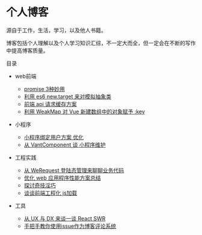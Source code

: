 # 个人博客

源自于工作，生活，学习，以及他人书籍。

博客包括个人理解以及个人学习知识汇综，不一定大而全，但一定会在不断的写作中提高博客质量。


目录

* web前端
    * [promise 3种妙用](https://github.com/wsafight/personBlog/issues/13)
    * [利用 es6 new.target 来对模拟抽象类](https://github.com/wsafight/personBlog/issues/5)   
    * [前端 api 请求缓存方案](https://github.com/wsafight/personBlog/issues/2)
    * [利用 WeakMap 对 Vue 新建数组中的对象赋予 :key](https://github.com/wsafight/personBlog/issues/1)

* 小程序
    * [小程序绑定用户方案 优化](https://github.com/wsafight/personBlog/issues/6)
    * [从 VantComponent 谈 小程序维护](https://github.com/wsafight/personBlog/issues/3)


* 工程实践
    * [从 WeRequest 登陆态管理来聊聊业务代码](https://github.com/wsafight/personBlog/issues/11)
    * [优化 web 应用程序性能方案总结](https://github.com/wsafight/personBlog/issues/10)
    * [探讨奇技淫巧](https://github.com/wsafight/personBlog/issues/7)    
    * [谈谈前端工程化 js加载](https://github.com/wsafight/personBlog/issues/4)
    
* 工具
    * [从 UX 与 DX 来谈一谈 React  SWR](https://github.com/wsafight/personBlog/issues/12) 
    * [手把手教你使用issue作为博客评论系统](https://github.com/wsafight/personBlog/issues/9)
   
